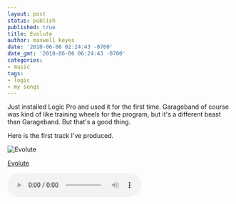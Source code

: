 ```yaml
---
layout: post
status: publish
published: true
title: Evolute
author: maxwell keyes
date: '2010-06-06 02:24:43 -0700'
date_gmt: '2010-06-06 06:24:43 -0700'
categories:
- music
tags:
- logic
- my songs
---
```


Just installed Logic Pro and used it for the first time. Garageband of course was kind of like training wheels for
the program, but it's a different beast than Garageband. But that's a good thing.

Here is the first track I've produced.

![Evolute](http://assets.redconfetti.com/images/posts/evolute.jpg "Evolute")

[Evolute](http://assets.redconfetti.com/mp3/misc/redconfetti-evolute.mp3)

<audio controls>
  <source src="http://redconfetti-assets.s3-us-west-2.amazonaws.com/mp3/misc/redconfetti-evolute.mp3" type="audio/mpeg">
Your browser does not support the audio element.
</audio>
